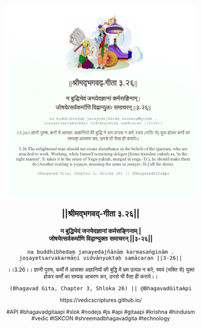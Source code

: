 <img src="../../asset/BG_3_26.png"/>
<center><h2>||श्रीमद्‍भगवद्‍-गीता ३.२६||</h2>
<h3>न बुद्धिभेदं जनयेदज्ञानां कर्मसङ्गिनाम् |<br/>जोषयेत्सर्वकर्माणि विद्वान्युक्तः समाचरन् ||३-२६||</h3>
<pre>na buddhibhedaṃ janayedajñānāṃ karmasaṅginām .<br/>joṣayetsarvakarmāṇi vidvānyuktaḥ samācaran ||3-26||</pre>
<p>।।3.26।। ज्ञानी पुरुष, कर्मों में आसक्त अज्ञानियों की बुद्धि में भ्रम उत्पन्न न करे, स्वयं (भक्ति से) युक्त होकर कर्मों का सम्यक् आचरण कर, उनसे भी वैसा ही कराये।।</p>
<pre>(Bhagavad Gita, Chapter 3, Shloka 26) || @BhagavadGitaApi</pre><p>https://vedicscriptures.github.io/</p><p>#API #bhagavadgitaapi #slok #nodejs #js #api #gitaapi #krishna #hinduism #vedic #ISKCON #shreemadbhagavadgita #technology</p></center>
